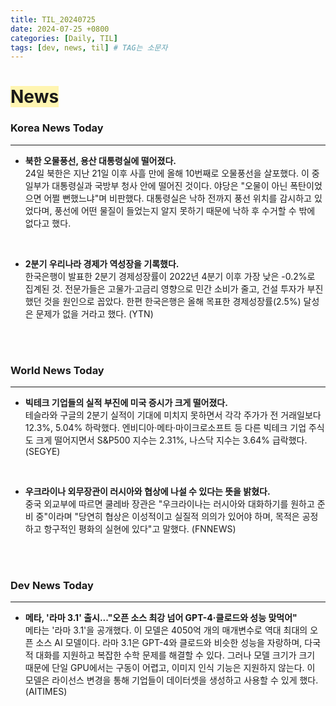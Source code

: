 ```yaml
---
title: TIL_20240725
date: 2024-07-25 +0800
categories: [Daily, TIL]
tags: [dev, news, til] # TAG는 소문자
---
```

# <span style="background-color:#fff5b1"> News </span>
### Korea News Today
---

- **북한 오물풍선, 용산 대통령실에 떨어졌다.**
  <br/>24일 북한은 지난 21일 이후 사흘 만에 올해 10번째로 오물풍선을 살포했다. 이 중 일부가 대통령실과 국방부 청사 안에 떨어진 것이다. 야당은 "오물이 아닌 폭탄이었으면 어쩔 뻔했느냐"며 비판했다. 대통령실은 낙하 전까지 풍선 위치를 감시하고 있었다며, 풍선에 어떤 물질이 들었는지 알지 못하기 때문에 낙하 후 수거할 수 밖에 없다고 했다.

<br/>

- **2분기 우리나라 경제가 역성장을 기록했다.**
  <br/>한국은행이 발표한 2분기 경제성장률이 2022년 4분기 이후 가장 낮은 -0.2%로 집계된 것. 전문가들은 고물가·고금리 영향으로 민간 소비가 줄고, 건설 투자가 부진했던 것을 원인으로 꼽았다. 한편 한국은행은 올해 목표한 경제성장률(2.5%) 달성은 문제가 없을 거라고 했다. (YTN)

<br/><br/>

### World News Today
---

- **빅테크 기업들의 실적 부진에 미국 증시가 크게 떨어졌다.**
  <br/>테슬라와 구글의 2분기 실적이 기대에 미치지 못하면서 각각 주가가 전 거래일보다 12.3%, 5.04% 하락했다. 엔비디아·메타·마이크로소프트 등 다른 빅테크 기업 주식도 크게 떨어지면서 S&P500 지수는 2.31%, 나스닥 지수는 3.64% 급락했다. (SEGYE)

<br/>

- **우크라이나 외무장관이 러시아와 협상에 나설 수 있다는 뜻을 밝혔다.**
  <br/>중국 외교부에 따르면 쿨레바 장관은 "우크라이나는 러시아와 대화하기를 원하고 준비 중"이라며 "당연히 협상은 이성적이고 실질적 의의가 있어야 하며, 목적은 공정하고 항구적인 평화의 실현에 있다"고 말했다. (FNNEWS)

<br/><br/>
### Dev News Today
---

- **메타, '라마 3.1' 출시..."오픈 소스 최강 넘어 GPT-4·클로드와 성능 맞먹어"**
  <br/>메타는 '라마 3.1'을 공개했다. 이 모델은 4050억 개의 매개변수로 역대 최대의 오픈 소스 AI 모델이다. 라마 3.1은 GPT-4와 클로드와 비슷한 성능을 자랑하며, 다국적 대화를 지원하고 복잡한 수학 문제를 해결할 수 있다. 그러나 모델 크기가 크기 때문에 단일 GPU에서는 구동이 어렵고, 이미지 인식 기능은 지원하지 않는다. 이 모델은 라이선스 변경을 통해 기업들이 데이터셋을 생성하고 사용할 수 있게 했다. (AITIMES)
